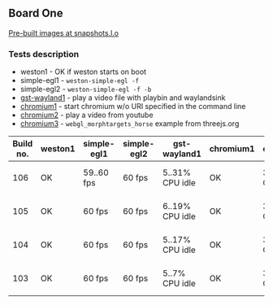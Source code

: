 ## Board One
[Pre-built images at snapshots.l.o](http://snapshots.linaro.org/openembedded/pre-built/lhg/morty/am57xx-evm/rpb-wayland/latest/)

### Tests description
* weston1 - OK if weston starts on boot
* simple-egl1 - `weston-simple-egl -f`
* simple-egl2 - `weston-simple-egl -f -b`
* [gst-wayland1](gst-wayland1.md) - play a video file with playbin and waylandsink
* [chromium1](chromium1.md) - start chromium w/o URI specified in the command line
* [chromium2](chromium2.md) - play a video from youtube
* [chromium3](chromium3.md) - `webgl_morphtargets_horse` example from threejs.org

| Build no. | weston1 | simple-egl1 | simple-egl2 | gst-wayland1 | chromium1 | chromium2 | chromium3 |
| --- | --- | --- | --- | --- | --- | --- | --- |
| 106 | OK | 59..60 fps | 60 fps | 5..31% CPU idle | OK | 35..43% CPU idle | 59..60 fps, 67-75% CPU idle |
| 105 | OK | 60 fps | 60 fps | 6..19% CPU idle | OK | 34..43% CPU idle | 58..60 fps, 65-83% CPU idle |
| 104 | OK | 60 fps | 60 fps | 5..17% CPU idle | OK | 37..43% CPU idle | 59..60 fps, 67-70% CPU idle |
| 103 | OK | 60 fps | 60 fps | 5..7% CPU idle | OK | 36..41% CPU idle | 59..60 fps, 64-70% CPU idle |

